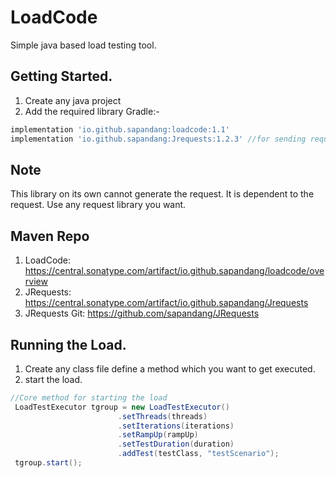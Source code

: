 # LoadCode
Simple java based load testing tool.


## Getting Started.
1. Create any java project
2. Add the required library
Gradle:-
```groovy
implementation 'io.github.sapandang:loadcode:1.1'
implementation 'io.github.sapandang:Jrequests:1.2.3' //for sending requests
```

## Note
This library on its own cannot generate the request. It is dependent to the request.
Use any request library you want.


## Maven Repo
1. LoadCode: https://central.sonatype.com/artifact/io.github.sapandang/loadcode/overview
2. JRequests: https://central.sonatype.com/artifact/io.github.sapandang/Jrequests
3. JRequests Git: https://github.com/sapandang/JRequests

## Running the Load.
1. Create any class file define a method which you want to get executed.
2. start the load.
```java
//Core method for starting the load
 LoadTestExecutor tgroup = new LoadTestExecutor()
                        .setThreads(threads)
                        .setIterations(iterations)
                        .setRampUp(rampUp)
                        .setTestDuration(duration)
                        .addTest(testClass, "testScenario");
 tgroup.start();
```

